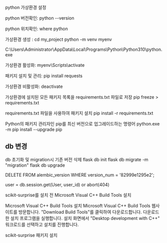 python 가상환경 설정

python 버전확인:
python --version

python 위치확인:
where python

가상환경 생성 :
cd my_project
python -m venv myenv

C:\Users\Administrator\AppData\Local\Programs\Python\Python310\python.exe

가상환경 활성화:
myenv\Scripts\activate

패키지 설치 및 관리:
pip install requests

가상환경 비활성화:
deactivate

가상환경에 설치된 모든 패키지 목록을 requirements.txt 파일로 저장
pip freeze > requirements.txt

requirements.txt 파일을 사용하여 패키지 설치
pip install -r requirements.txt

Python의 패키지 관리자인 pip를 최신 버전으로 업그레이드하는 명령어
python.exe -m pip install --upgrade pip

## db 변경
db 초기화 및 migration시 기존 버전 삭제
flask db init
flask db migrate -m "migration"
flask db upgrade

DELETE FROM alembic_version WHERE version_num = '82999e1295e2';

user = db.session.get(User, user_id) or abort(404)

scikit-surprise를 설치 전 Microsoft Visual C++ Build Tools 설치

Microsoft Visual C++ Build Tools 설치
Microsoft Visual C++ Build Tools 웹사이트를 방문합니다.
"Download Build Tools"를 클릭하여 다운로드합니다.
다운로드한 설치 프로그램을 실행합니다.
설치 화면에서 "Desktop development with C++" 워크로드를 선택하고 설치를 진행합니다.

scikit-surprise 패키지 설치